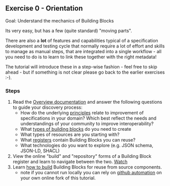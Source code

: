 ## Exercise 0 - Orientation

Goal: Understand the mechanics of Building Blocks

Its very easy, but has a few (quite standard) "moving parts".

There are also a **lot** of features and capabilities typical of a specification development and testing cycle that normally require a lot of effort and skills to manage as manual steps, that are integrated into a single workflow - all you need to do is to learn to link these together with the right metadata!

The tutorial will introduce these in a step-wise fashion - feel free to skip ahead - but if something is not clear please go back to the earlier exercises :-).

### Steps
1. Read the [Overview documentation](docs/overview) and answer the following questions to guide your discovery process:
    - How do the underlying [principles](docs/overview/principles) relate to improvement of specifications in your domain? Which best reflect the needs and understandings of your community to improve interoperability?
    - What [types of building blocks](docs/overview/types) do you need to create
    - What types of resources are you starting with?
    - What [registers](docs/overview/registers) contain Building Blocks you can reuse?
    - What technologies do you want to explore (e.g. JSON schema, JSON-LD, SHACL)
1. View the online "build" and "repository" forms of a Building Block register and learn to navigate between the two.  [Watch]()
1. Learn [how to build](docs/build/local) Building Blocks for reuse from source components.
    - note if you cannot run locally you can rely on [github automation](docs/build/github) on your own online fork of this tutorial.
    
    